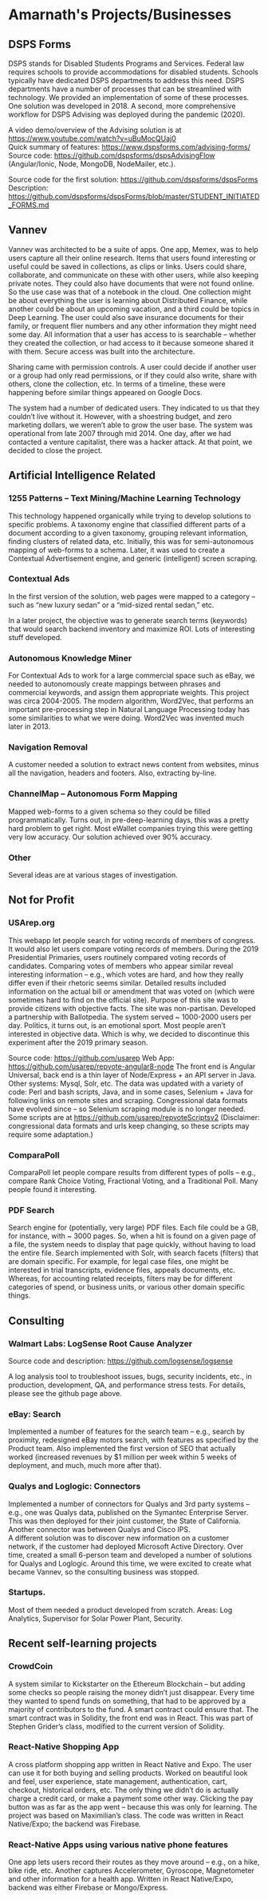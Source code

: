 # Amarnath's Projects/Businesses

## DSPS Forms <a name="dspsforms"></a>

DSPS stands for Disabled Students Programs and Services. Federal law requires schools to provide accommodations for disabled students.  Schools typically have dedicated DSPS departments to address this need. DSPS departments have a number of processes that can be streamlined with technology. We provided an implementation of some of these processes. One solution was developed in 2018. A second, more comprehensive workflow for DSPS Advising was deployed during the pandemic (2020). 

A video demo/overview of the Advising solution is at https://www.youtube.com/watch?v=uBuMocQUaj0  
Quick summary of features: https://www.dspsforms.com/advising-forms/ 
Source code: https://github.com/dspsforms/dspsAdvisingFlow   (Angular/Ionic, Node, MongoDB, NodeMailer, etc.). 

Source code for the first solution: https://github.com/dspsforms/dspsForms  
Description: https://github.com/dspsforms/dspsForms/blob/master/STUDENT_INITIATED_FORMS.md 
 

## Vannev  <a name="vannev"></a>

Vannev was architected to be a suite of apps. One app, Memex, was to help users capture all their online research. Items that users found interesting or useful could be saved in collections, as clips or links. Users could share, collaborate, and communicate on these with other users, while also keeping private notes. They could also have documents that were not found online. So the use case was that of a notebook in the cloud. One collection might be about everything the user is learning about Distributed Finance, while another could be about an upcoming vacation, and a third could be topics in Deep Learning. The user could also save insurance documents for their family, or frequent flier numbers and any other information they might need some day.  All information that a user has access to is searchable – whether they created the collection, or had access to it because someone shared it with them. Secure access was built into the architecture.

Sharing came with permission controls. A user could decide if another user or a group had only read permissions, or if they could also write, share with others, clone the collection, etc. In terms of a timeline, these were happening before similar things appeared on Google Docs.

The system had a number of dedicated users. They indicated to us that they couldn’t live without it. However, with a shoestring budget, and zero marketing dollars, we weren’t able to grow the user base. The system was operational from late 2007 through mid 2014. One day, after we had contacted a venture capitalist, there was a hacker attack. At that point, we decided to close the project.
 

## Artificial Intelligence Related <a name="ai"></a>
 
### 1255 Patterns – Text Mining/Machine Learning Technology <a name="1255patterns"></a>

This technology happened organically while trying to develop solutions to specific problems. A taxonomy engine that classified different parts of a document according to a given taxonomy, grouping relevant information, finding clusters of related data, etc. Initially, this was for semi-autonomous mapping of web-forms to a schema. Later, it was used to create a Contextual Advertisement engine, and generic (intelligent) screen scraping.
 

### Contextual Ads <a name="contextads"></a>

In the first version of the solution, web pages were mapped to a category – such as “new luxury sedan” or a “mid-sized rental sedan,” etc. 

In a later project, the objective was to generate search terms (keywords) that would search backend inventory and maximize ROI. Lots of interesting stuff developed. 
 

### <a name="kminer"></a> Autonomous Knowledge Miner 

For Contextual Ads to work for a large commercial space such as eBay, we needed to autonomously create mappings between phrases and commercial keywords, and assign them appropriate weights. This project was circa 2004-2005. The modern algorithm, Word2Vec, that performs an important pre-processing step in Natural Language Processing today has some similarities to what we were doing.  Word2Vec was invented much later in 2013.

 

### <a name="navremoval"></a> Navigation Removal 
A customer needed a solution to extract news content from websites, minus all the navigation, headers and footers.  Also, extracting by-line. 
 

### <a name="channelmap"></a> ChannelMap – Autonomous Form Mapping 

Mapped web-forms to a given schema so they could be filled programmatically. Turns out, in pre-deep-learning days, this was a pretty hard problem to get right. Most eWallet companies trying this were getting very low accuracy. Our solution achieved over 90% accuracy.
 
 
### Other
Several ideas are at various stages of investigation. 

## Not for Profit <a name="notforprofit"></a>

### USArep.org <a name="usarep"></a>

This webapp let people search for voting records of members of congress. It would also let users compare voting records of members. During the 2019 Presidential Primaries, users routinely compared voting records of candidates.  Comparing votes of members who appear similar reveal interesting information – e.g., which votes are hard, and how they really differ even if their rhetoric seems similar.
Detailed results included information on the actual bill or amendment that was voted on (which were sometimes hard to find on the official site). Purpose of this site was to provide citizens with objective facts. The site was non-partisan.
Developed a partnership with Ballotpedia.
The system served ~ 1000-2000 users per day.  Politics, it turns out, is an emotional sport. Most people aren’t interested in objective data. Which is why, we decided to discontinue this experiment after the 2019 primary season.

Source code: https://github.com/usarep 
Web App: https://github.com/usarep/repvote-angular8-node   The front end is Angular Universal, back end is a thin layer of Node/Express + an API server in Java. Other systems: Mysql, Solr, etc. 
The data was updated with a variety of code: Perl and bash scripts, Java, and in some cases, Selenium + Java for following links on remote sites and scraping. Congressional data formats have evolved since – so Selenium scraping module is no longer needed. Some scripts are at https://github.com/usarep/repvoteScriptsv2 
(Disclaimer: congressional data formats and urls keep changing, so these scripts may require some adaptation.)

### ComparaPoll <a name="comparapoll"></a>

ComparaPoll let people compare results from different types of polls – e.g., compare Rank Choice Voting, Fractional Voting, and a Traditional Poll. 
Many people found it interesting. 

### PDF Search <a name="pdfsearch"></a>

Search engine for (potentially, very large) PDF files. Each file could be a GB, for instance, with ~ 3000 pages. So, when a hit is found on a given page of a file, the system needs to display that page quickly, without having to load the entire file. Search  implemented with Solr, with search facets (filters) that are domain specific. For example, for legal case files, one might be interested in trial transcripts, evidence files, appeals documents, etc. Whereas, for accounting related receipts, filters may be for different categories of spend, or business units, or various other domain specific things.
 
 

## Consulting <a name="consulting"></a>          	      	 	                                                                                          

### Walmart Labs: LogSense Root Cause Analyzer <a name="logsense"></a>

Source code and description: https://github.com/logsense/logsense

A log analysis tool to troubleshoot issues, bugs, security incidents, etc., in production, development, QA, and performance stress tests. For details, please see the github page above.
 
 
### eBay: Search <a name="ebay"></a>
Implemented a number of features for the search team – e.g., search by proximity, redesigned eBay motors search, with features as specified by the Product team. 
Also implemented the first version of SEO that actually worked (increased revenues by $1 million per week within 5 weeks of deployment, and much, much more after that). 

 
 
### Qualys and Loglogic: Connectors <a name="qualys"></a>

Implemented a number of connectors for Qualys and 3rd party systems – e.g., one was Qualys data, published on the Symantec Enterprise Server. This was then deployed for their joint customer, the State of California. 
Another connector was between Qualys and Cisco IPS.  
A different solution was to discover new information on a customer network, if the customer had deployed Microsoft Active Directory.
Over time, created a small 6-person team and developed a number of solutions for Qualys and Loglogic.
Around this time, we were excited to create what became Vannev, so the consulting business was stopped.


### Startups. 

Most of them needed a product developed from scratch.  Areas: Log Analytics, Supervisor for Solar Power Plant, Security.

## Recent self-learning projects <a name="selflearning"></a>

### CrowdCoin <a name="crowdcoin"></a>

A system similar to Kickstarter on the Ethereum Blockchain – but adding some checks so people raising the money didn’t just disappear. Every time they wanted to spend funds on something, that had to be approved by a majority of contributors to the fund. A smart contract could ensure that. The smart contract was in Solidity, the front end was in React. This was part of Stephen Grider’s class, modified to the current version of Solidity. 

### React-Native Shopping App <a name="rnshopping"></a>

A cross platform shopping app written in React Native and Expo. The user can use it for both buying and selling products. Worked on beautiful look and feel, user experience, state management, authentication, cart, checkout, historical orders, etc. The only thing we didn’t do is actually charge a credit card, or make a payment some other way. Clicking the pay button was as far as the app went – because this was only for learning. The project was based on Maximilian’s class. The code was written in React Native/Expo; the backend was Firebase. 

### React-Native Apps using various native phone features  <a name="rnother"></a>

One app lets users record their routes as they move around – e.g., on a hike, bike ride, etc. Another captures Accelerometer, Gyroscope, Magnetometer and other information for a health app. Written in React Native/Expo, backend was either Firebase or Mongo/Express. 
